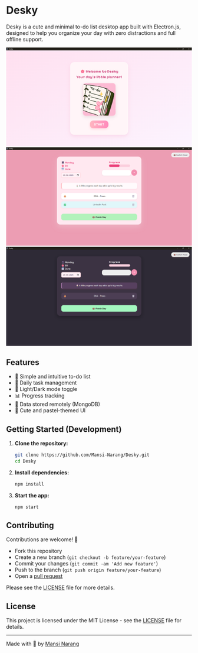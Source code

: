 # Desky

Desky is a cute and minimal to-do list desktop app built with Electron.js, designed to help you organize your day with zero distractions and full offline support.

![Desky Screenshot](demoss/HomePage.png)
![Dashboard](demoss/Dashboard_day.png)
![Dashboard](demoss/Dashboard_night.png)

## Features

- 📝 Simple and intuitive to-do list
- 📅 Daily task management
- 🌙 Light/Dark mode toggle
- 📊 Progress tracking
- 💾 Data stored remotely (MongoDB)
- 🐻 Cute and pastel-themed UI


## Getting Started (Development)

1. **Clone the repository:**
   ```sh
   git clone https://github.com/Mansi-Narang/Desky.git
   cd Desky
   ```

2. **Install dependencies:**
   ```sh
   npm install
   ```

3. **Start the app:**
   ```sh
   npm start
   ```

## Contributing

Contributions are welcome! 🎉

- Fork this repository
- Create a new branch (`git checkout -b feature/your-feature`)
- Commit your changes (`git commit -am 'Add new feature'`)
- Push to the branch (`git push origin feature/your-feature`)
- Open a [pull request](https://github.com/Mansi-Narang/Desky/pulls)

Please see the [LICENSE](LICENSE) file for more details.

## License

This project is licensed under the MIT License - see the [LICENSE](LICENSE) file for details.

---

Made with 💖 by [Mansi Narang](https://github.com/Mansi-Narang)

